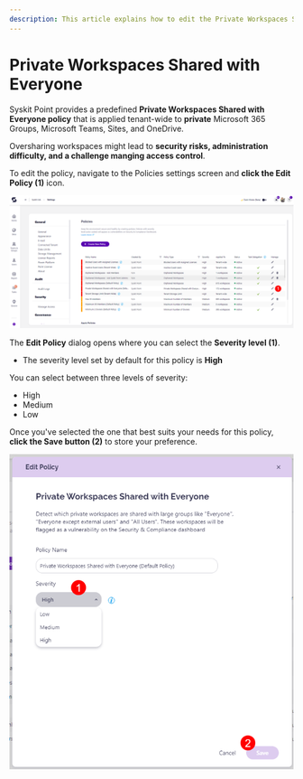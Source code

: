 ```yaml
---
description: This article explains how to edit the Private Workspaces Shared with Everyone policy. 
---
```


# Private Workspaces Shared with Everyone

Syskit Point provides a predefined **Private Workspaces Shared with Everyone policy** that is applied tenant-wide to **private** Microsoft 365 Groups, Microsoft Teams, Sites, and OneDrive.

Oversharing workspaces might lead to **security risks, administration difficulty, and a challenge manging access control**.

To edit the policy, navigate to the Policies settings screen and **click the Edit Policy (1)** icon.

![Private Workspaces Shared with Everyone - Edit Policy](../../.gitbook/assets/private-workspaces-shared-with-everyone-edit-policy.png)

The **Edit Policy** dialog opens where you can select the **Severity level (1)**.
  * The severity level set by default for this policy is **High**
  
You can select between three levels of severity: 

  * High
  * Medium
  * Low

Once you've selected the one that best suits your needs for this policy, **click the Save button (2)** to store your preference. 


![Private Workspaces Shared with Everyone - Severity](../../.gitbook/assets/private-workspaces-shared-with-everyone-severity.png)
